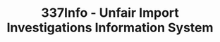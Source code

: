 ---
layout: default
bigquery: https://console.cloud.google.com/bigquery?p=patents-public-data&d=usitc_investigations&page=dataset&project=sheets-management-319211
citation: US International Trade Commission 337Info Unfair Import Investigations Information
  System
contributors: US International Trade Comission
cost: None
description: US International Trade Commission 337Info Unfair Import Investigations
  Information System contains data on investigations done under Section 337. Section
  337 declares the infringement of certain statutory intellectual property rights
  and other forms of unfair competition in import trade to be unlawful practices.
  Most Section 337 investigations involve allegations of patent or registered trademark
  infringement.
documentation: FAQ and tutorial available on the site
last_edit: 04/09/2022, 23:25:33
location: https://pubapps2.usitc.gov/337external/
maintained_by: US International Trade Comission
schema_fields:
- investigationType
- dateCreated
- startDateMarkmanHearing
- scheduledEndDateEvidHear
- currentActiveALJ
- teoReliefGranted
- dateComplaintFiled
- finalDetViolation
- actualEndDateEvidHear
- patentNumbers
- targetDate
- investigationNo
- complainant
- actualStartDateEvidHear
- finalIdOnViolationDue
- ouiiParticipation
- ouiiAttorney
- lastUpdated
- gcAttorney
- internalRemand
- finalDetNoViolation
- currentStatus
- invUnfairAct
- cafcAppeals
- publication_number
- trademarkNumbers
- aljAssigned
- teoIdDueDate
- patentNumber
- finalIdOnViolationIssue
- teoProceedingInvolved
- dateOfPublicationFrNotice
- teoIdIssueDate
- scheduledStartDateEvidHear
- markmanHearing
- htsNumbers
- investigationTermDate
- docketNo
- id
- respondent
- issueDateOtherNonFinal
- title
- endDateMarkmanHearing
- copyrightNumbers
shortname: unfair_import_investigations
tags:
- import
- legal
- trade
timeframe: 2008-2021 (prior to 2008 downloadable as a JSON file)
title: 337Info - Unfair Import Investigations Information System
uuid: 2721f5ec-e599-4890-9265-9706719fc71e
---